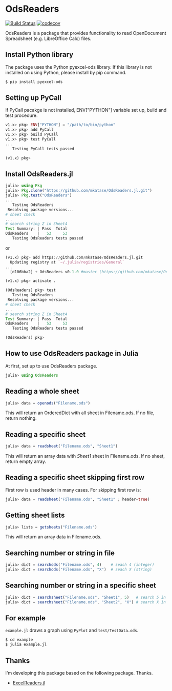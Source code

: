 # OdsReaders

[![Build Status](https://travis-ci.org/mkatase/OdsReaders.jl.svg?branch=master)](https://travis-ci.org/mkatase/OdsReaders.jl)
[![codecov](https://codecov.io/gh/mkatase/OdsReaders.jl/branch/master/graph/badge.svg)](https://codecov.io/gh/mkatase/OdsReaders.jl)

OdsReaders is a package that provides functionality to read OpenDocument Spreadsheet (e.g. LibreOffice Calc) files.

## Install Python library

The package uses the Python pyexcel-ods library. If this library is not installed on using Python, please install by pip command.

```python
$ pip install pyexcel-ods
```

## Setting up PyCall

If PyCall pacakge is not installed, ENV["PYTHON"] variable set up, build and test procedure.

```julia
v1.x> pkg> ENV["PYTHON"] = "/path/to/bin/python"
v1.x> pkg> add PyCall
v1.x> pkg> build PyCall
v1.x> pkg> test PyCall
...
   Testing PyCall tests passed 

(v1.x) pkg> 
```

## Install OdsReaders.jl

```julia
julia> using Pkg
julia> Pkg.clone("https://github.com/mkatase/OdsReaders.jl.git")
julia> Pkg.test("OdsReaders")
...
   Testing OdsReaders
 Resolving package versions...
# sheet check
...
# search string Z in Sheet4
Test Summary: | Pass  Total
OdsReaders    |   53     53
   Testing OdsReaders tests passed 
```

or

```julia
(v1.x) pkg> add https://github.com/mkatase/OdsReaders.jl.git
  Updating registry at `~/.julia/registries/General`
...
  [d106bba2] + OdsReaders v0.1.0 #master (https://github.com/mkatase/OdsReaders.jl.git)

(v1.x) pkg> activate .

(OdsReaders) pkg> test
   Testing OdsReaders
 Resolving package versions...
# sheet check
...
# search string Z in Sheet4
Test Summary: | Pass  Total
OdsReaders    |   53     53
   Testing OdsReaders tests passed 

(OdsReaders) pkg> 
```

## How to use OdsReaders package in Julia

At first, set up to use OdsReaders package.

```julia
julia> using OdsReaders
```

## Reading a whole sheet

```julia
julia> data = openods("Filename.ods")
```

This will return an OrderedDict with all sheet in Filename.ods.
If no file, return nothing.

## Reading a specific sheet

```julia
julia> data = readsheet("Filename.ods", "Sheet1")
```

This will return an array data with *Sheet1* sheet in Filename.ods.
If no sheet, return empty array.

## Reading a specific sheet skipping first row

First row is used header in many cases.
For skipping first row is:

```julia
julia> data = readsheet("Filename.ods", "Sheet1" ; header=true)
```

## Getting sheet lists

```julia
julia> lists = getsheets("Filename.ods")
```

This will return an array data in Filename.ods.

## Searching number or string in file

```julia
julia> dict = searchods("Filename.ods", 4)    # seach 4 (integer)
julia> dict = searchods("Filename.ods", "X")  # seach X (string)
```

## Searching number or string in a specific sheet

```julia
julia> dict = searchsheet("Filename.ods", "Sheet1", 5)   # search 5 in Sheet1
julia> dict = searchsheet("Filename.ods", "Sheet2", "X") # search X in Sheet2
```

## For example

``example.jl`` draws a graph using ``PyPlot`` and ``test/TestData.ods``.

```bash
$ cd example
$ julia example.jl
```

## Thanks
I'm developing this package based on the following package. Thanks.

* [ExcelReaders.jl](https://github.com/queryverse/ExcelReaders.jl)
